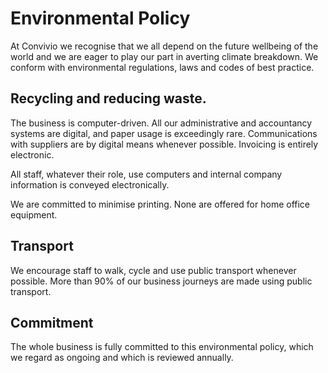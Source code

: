 # Environmental Policy

At Convivio we recognise that we all depend on the future wellbeing of the world and we are eager to play our part in averting climate breakdown. We conform with environmental regulations, laws and codes of best practice.

## Recycling and reducing waste.

The business is computer-driven. All our administrative and accountancy systems are digital, and paper usage is exceedingly rare. Communications with suppliers are by digital means whenever possible. Invoicing is entirely electronic.

All staff, whatever their role, use computers and internal company information is conveyed electronically.

We are committed to minimise printing. None are offered for home office equipment.

## Transport

We encourage staff to walk, cycle and use public transport whenever possible. More than 90% of our business journeys are made using public transport.

## Commitment

The whole business is fully committed to this environmental policy, which we regard as ongoing and which is reviewed annually.

